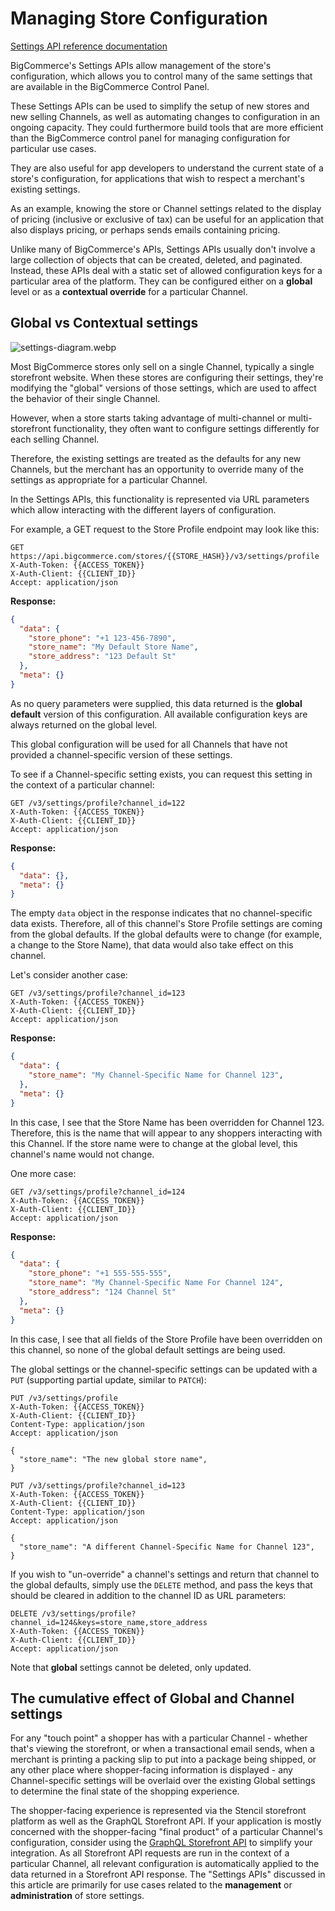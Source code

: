 # Managing Store Configuration

[Settings API reference documentation](https://developer.bigcommerce.com/api-reference/store-management/settings)

BigCommerce's Settings APIs allow management of the store's configuration, which allows you to control many of the same settings that are available in the BigCommerce Control Panel.

These Settings APIs can be used to simplify the setup of new stores and new selling Channels, as well as automating changes to configuration in an ongoing capacity. They could furthermore build tools that are more efficient than the BigCommerce control panel for managing configuration for particular use cases.

They are also useful for app developers to understand the current state of a store's configuration, for applications that wish to respect a merchant's existing settings.

As an example, knowing the store or Channel settings related to the display of pricing (inclusive or exclusive of tax) can be useful for an application that also displays pricing, or perhaps sends emails containing pricing.

Unlike many of BigCommerce's APIs, Settings APIs usually don't involve a large collection of objects that can be created, deleted, and paginated. Instead, these APIs deal with a static set of allowed configuration keys for a particular area of the platform. They can be configured either on a **global** level or as a **contextual override** for a particular Channel.

## Global vs Contextual settings

![settings-diagram.webp](https://storage.cloud.google.com/bigcommerce-production-dev-center/images/msf-beta-guide/settings-diagram.webp)


Most BigCommerce stores only sell on a single Channel, typically a single storefront website. When these stores are configuring their settings, they're modifying the "global" versions of those settings, which are used to affect the behavior of their single Channel.

However, when a store starts taking advantage of multi-channel or multi-storefront functionality, they often want to configure settings differently for each selling Channel.

Therefore, the existing settings are treated as the defaults for any new Channels, but the merchant has an opportunity to override many of the settings as appropriate for a particular Channel.

In the Settings APIs, this functionality is represented via URL parameters which allow interacting with the different layers of configuration.

For example, a GET request to the Store Profile endpoint may look like this:

```http
GET https://api.bigcommerce.com/stores/{{STORE_HASH}}/v3/settings/profile
X-Auth-Token: {{ACCESS_TOKEN}}
X-Auth-Client: {{CLIENT_ID}}
Accept: application/json
```

**Response:**

```json
{
  "data": {
    "store_phone": "+1 123-456-7890",
    "store_name": "My Default Store Name",
    "store_address": "123 Default St"
  },
  "meta": {}
}
```

As no query parameters were supplied, this data returned is the **global default** version of this configuration. All available configuration keys are always returned on the global level.

This global configuration will be used for all Channels that have not provided a channel-specific version of these settings.

To see if a Channel-specific setting exists, you can request this setting in the context of a particular channel:


```http
GET /v3/settings/profile?channel_id=122
X-Auth-Token: {{ACCESS_TOKEN}}
X-Auth-Client: {{CLIENT_ID}}
Accept: application/json
```

**Response:**

```json
{
  "data": {},
  "meta": {}
}
```

The empty `data` object in the response indicates that no channel-specific data exists. Therefore, all of this channel's Store Profile settings are coming from the global defaults. If the global defaults were to change (for example, a change to the Store Name), that data would also take effect on this channel.

Let's consider another case:

```http
GET /v3/settings/profile?channel_id=123
X-Auth-Token: {{ACCESS_TOKEN}}
X-Auth-Client: {{CLIENT_ID}}
Accept: application/json
```

**Response:**

```json
{
  "data": {
    "store_name": "My Channel-Specific Name for Channel 123",
  },
  "meta": {}
}
```

In this case, I see that the Store Name has been overridden for Channel 123. Therefore, this is the name that will appear to any shoppers interacting with this Channel. If the store name were to change at the global level, this channel's name would not change.

One more case:

```http
GET /v3/settings/profile?channel_id=124
X-Auth-Token: {{ACCESS_TOKEN}}
X-Auth-Client: {{CLIENT_ID}}
Accept: application/json
```

**Response:**

```json
{
  "data": {
    "store_phone": "+1 555-555-555",
    "store_name": "My Channel-Specific Name For Channel 124",
    "store_address": "124 Channel St"
  },
  "meta": {}
}
```

In this case, I see that all fields of the Store Profile have been overridden on this channel, so none of the global default settings are being used.

The global settings or the channel-specific settings can be updated with a `PUT` (supporting partial update, similar to `PATCH`):

```http
PUT /v3/settings/profile
X-Auth-Token: {{ACCESS_TOKEN}}
X-Auth-Client: {{CLIENT_ID}}
Content-Type: application/json
Accept: application/json

{
  "store_name": "The new global store name",
}
```


```http
PUT /v3/settings/profile?channel_id=123
X-Auth-Token: {{ACCESS_TOKEN}}
X-Auth-Client: {{CLIENT_ID}}
Content-Type: application/json
Accept: application/json

{
  "store_name": "A different Channel-Specific Name for Channel 123",
}
```

If you wish to "un-override" a channel's settings and return that channel to the global defaults, simply use the `DELETE` method, and pass the keys that should be cleared in addition to the channel ID as URL parameters:

```http
DELETE /v3/settings/profile?channel_id=124&keys=store_name,store_address
X-Auth-Token: {{ACCESS_TOKEN}}
X-Auth-Client: {{CLIENT_ID}}
Accept: application/json
```

Note that **global** settings cannot be deleted, only updated.

## The cumulative effect of Global and Channel settings

For any "touch point" a shopper has with a particular Channel - whether that's viewing the storefront, or when a transactional email sends, when a merchant is printing a packing slip to put into a package being shipped, or any other place where shopper-facing information is displayed - any Channel-specific settings will be overlaid over the existing Global settings to determine the final state of the shopping experience.

The shopper-facing experience is represented via the Stencil storefront platform as well as the GraphQL Storefront API. If your application is mostly concerned with the shopper-facing "final product" of a particular Channel's configuration, consider using the [GraphQL Storefront API](https://developer.bigcommerce.com/api-docs/storefront/graphql/graphql-storefront-api-overview) to simplify your integration. As all Storefront API requests are run in the context of a particular Channel, all relevant configuration is automatically applied to the data returned in a Storefront API response. The "Settings APIs" discussed in this article are primarily for use cases related to the **management** or **administration** of store settings.

